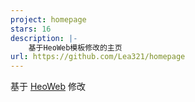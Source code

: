 ```yaml
---
project: homepage
stars: 16
description: |-
    基于HeoWeb模板修改的主页
url: https://github.com/Lea321/homepage
---
```


基于 [HeoWeb](https://github.com/zhheo/heoweb) 修改

